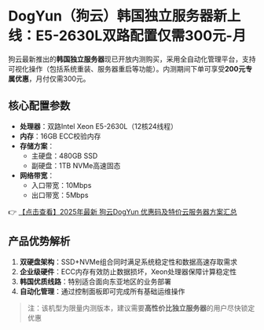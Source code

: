 # DogYun（狗云）韩国独立服务器新上线：E5-2630L双路配置仅需300元-月

狗云最新推出的**韩国独立服务器**现已开放内测购买，采用全自动化管理平台，支持可视化操作（包括系统重装、服务器重启等功能）。内测期间下单可享受**200元专属优惠**，月付仅需300元。

## 核心配置参数

- **处理器**：双路Intel Xeon E5-2630L（12核24线程）
- **内存**：16GB ECC校验内存
- **存储方案**：
  - 主硬盘：480GB SSD
  - 副硬盘：1TB NVMe高速固态
- **网络带宽**：
  - 入口带宽：10Mbps
  - 出口带宽：5Mbps

👉 [【点击查看】2025年最新 狗云DogYun 优惠码及特价云服务器方案汇总](https://bit.ly/DogYun)

## 产品优势解析

1. **双硬盘架构**：SSD+NVMe组合同时满足系统稳定性和数据高速存取需求
2. **企业级硬件**：ECC内存有效防止数据损坏，Xeon处理器保障计算稳定性
3. **韩国优质线路**：特别适合面向东亚地区的业务部署
4. **自动化管理**：通过控制面板即可完成所有基础运维操作

> 注：该机型为限量内测版本，建议需要**高性价比独立服务器**的用户尽快锁定优惠